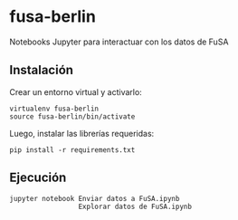 # fusa-berlin
Notebooks Jupyter para interactuar con los datos de FuSA

## Instalación
Crear un entorno virtual y activarlo:
```
virtualenv fusa-berlin
source fusa-berlin/bin/activate
```

Luego, instalar las librerías requeridas:
```
pip install -r requirements.txt
```

## Ejecución
```
jupyter notebook Enviar datos a FuSA.ipynb
                 Explorar datos de FuSA.ipynb
```

